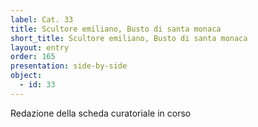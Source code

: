 ```yaml
---
label: Cat. 33
title: Scultore emiliano, Busto di santa monaca
short_title: Scultore emiliano, Busto di santa monaca
layout: entry
order: 165
presentation: side-by-side
object:
  - id: 33
---
```


Redazione della scheda curatoriale in corso
